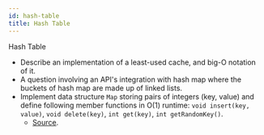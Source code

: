 ```yaml
---
id: hash-table
title: Hash Table
---
```


Hash Table

- Describe an implementation of a least-used cache, and big-O notation of it.
- A question involving an API's integration with hash map where the buckets of hash map are made up of linked lists.
- Implement data structure `Map` storing pairs of integers (key, value) and define following member functions in O(1) runtime: `void insert(key, value)`, `void delete(key)`, `int get(key)`, `int getRandomKey()`.
  - [Source](http://blog.gainlo.co/index.php/2016/08/14/uber-interview-question-map-implementation/).
